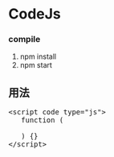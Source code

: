 # CodeJs

### compile
1. npm install
2. npm start


## 用法
<pre>
&lt;script code type="js">
   function (
	
   ) {}
&lt/script>
</pre>

